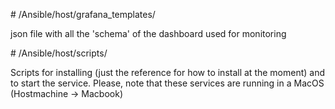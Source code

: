 # /Ansible/host/grafana_templates/

json file with all the 'schema' of the dashboard used for monitoring

# /Ansible/host/scripts/

Scripts for installing (just the reference for how to install at the moment) and to start the service.
Please, note that these services are running in a MacOS (Hostmachine -> Macbook)

